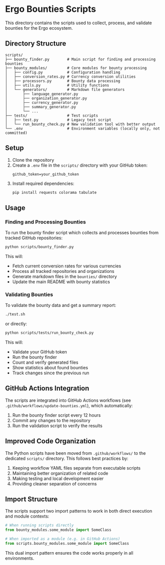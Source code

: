 # Ergo Bounties Scripts

This directory contains the scripts used to collect, process, and validate bounties for the Ergo ecosystem.

## Directory Structure

```
scripts/
├── bounty_finder.py        # Main script for finding and processing bounties
├── bounty_modules/         # Core modules for bounty processing
│   ├── config.py           # Configuration handling
│   ├── conversion_rates.py # Currency conversion utilities
│   ├── processors.py       # Bounty data processing
│   ├── utils.py            # Utility functions
│   └── generators/         # Markdown file generators
│       ├── language_generator.py
│       ├── organization_generator.py
│       ├── currency_generator.py
│       ├── summary_generator.py
│       └── ...
├── tests/                  # Test scripts
│   ├── test.py             # Legacy test script
│   └── run_bounty_check.py # New validation tool with better output
└── .env                    # Environment variables (locally only, not committed)
```

## Setup

1. Clone the repository
2. Create a `.env` file in the `scripts/` directory with your GitHub token:
   ```
   github_token=your_github_token
   ```
3. Install required dependencies:
   ```bash
   pip install requests colorama tabulate
   ```

## Usage

### Finding and Processing Bounties

To run the bounty finder script which collects and processes bounties from tracked GitHub repositories:

```bash
python scripts/bounty_finder.py
```

This will:
- Fetch current conversion rates for various currencies
- Process all tracked repositories and organizations
- Generate markdown files in the `bounties/` directory
- Update the main README with bounty statistics

### Validating Bounties

To validate the bounty data and get a summary report:

```bash
./test.sh
```

or directly:

```bash
python scripts/tests/run_bounty_check.py
```

This will:
- Validate your GitHub token
- Run the bounty finder
- Count and verify generated files
- Show statistics about found bounties
- Track changes since the previous run

## GitHub Actions Integration

The scripts are integrated into GitHub Actions workflows (see `.github/workflows/update-bounties.yml`), which automatically:

1. Run the bounty finder script every 12 hours
2. Commit any changes to the repository
3. Run the validation script to verify the results

## Improved Code Organization

The Python scripts have been moved from `.github/workflows/` to the dedicated `scripts/` directory. This follows best practices by:

1. Keeping workflow YAML files separate from executable scripts
2. Maintaining better organization of related code
3. Making testing and local development easier
4. Providing cleaner separation of concerns

## Import Structure

The scripts support two import patterns to work in both direct execution and module contexts:

```python
# When running scripts directly
from bounty_modules.some_module import SomeClass

# When imported as a module (e.g. in GitHub Actions)
from scripts.bounty_modules.some_module import SomeClass
```

This dual import pattern ensures the code works properly in all environments.
